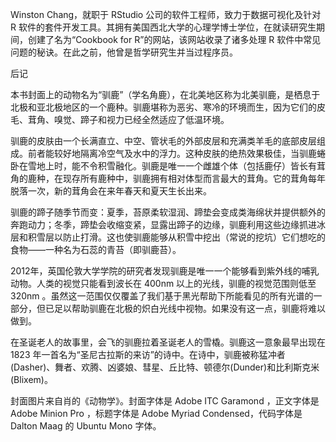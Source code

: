 Winston Chang，就职于 RStudio 公司的软件工程师，致力于数据可视化及针对 R 软件的套件开发工具。其拥有美国西北大学的心理学博士学位，在就读研究生期间，创建了名为“Cookbook for R”的网站，该网站收录了诸多处理 R 软件中常见问题的秘诀。在此之前，他曾是哲学研究生并当过程序员。

后记

本书封面上的动物名为“驯鹿”（学名角鹿），在北美地区称为北美驯鹿，是栖息于北极和亚北极地区的一个鹿种。驯鹿堪称为恶劣、寒冷的环境而生，因为它们的皮毛、茸角、嗅觉、蹄子和视力已经全然适应了低温环境。

驯鹿的皮肤由一个长满直立、中空、管状毛的外部皮层和充满类羊毛的底部皮层组成。前者能较好地隔离冷空气及水中的浮力。这种皮肤的绝热效果极佳，当驯鹿蜷卧在雪地上时，能不令积雪融化。驯鹿是唯一一个雌雄个体（包括鹿仔）皆长有茸角的鹿种，在现存所有鹿种中，驯鹿拥有相对体型而言最大的茸角。它的茸角每年脱落一次，新的茸角会在来年春天和夏天生长出来。

驯鹿的蹄子随季节而变：夏季，苔原柔软湿润、蹄垫会变成类海绵状并提供额外的奔跑动力；冬季，蹄垫会收缩变紧，显露出蹄子的边缘，驯鹿利用这些边缘抓进冰层和积雪层以防止打滑。这也使驯鹿能够从积雪中挖出（常说的挖坑）它们想吃的食物——一种名为石蕊的青苔（即驯鹿苔）。

2012年，英国伦敦大学学院的研究者发现驯鹿是唯一一个能够看到紫外线的哺乳动物。人类的视觉只能看到波长在 400nm 以上的光线，驯鹿的视觉范围则低至 320nm 。虽然这一范围仅仅覆盖了我们基于黑光帮助下所能看见的所有光谱的一部分，但已足以帮助驯鹿在北极的炽白光线中视物。如果没有这一点，驯鹿将难以做到。

在圣诞老人的故事里，会飞的驯鹿拉着圣诞老人的雪橇。驯鹿这一意象最早出现在 1823 年一首名为“圣尼古拉斯的来访”的诗中。在诗中，驯鹿被称猛冲者(Dasher)、舞者、欢腾、凶婆娘、彗星、丘比特、顿德尔(Dunder)和比利斯克米(Blixem)。

封面图片来自肖的《动物学》。封面字体是 Adobe ITC Garamond ，正文字体是 Adobe Minion Pro ，标题字体是 Adobe Myriad Condensed，代码字体是 Dalton Maag 的 Ubuntu Mono 字体。
